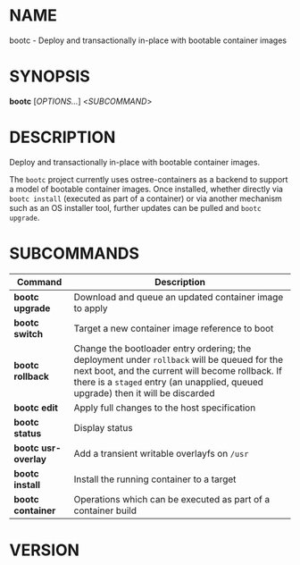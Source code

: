 # NAME

bootc - Deploy and transactionally in-place with bootable container
images

# SYNOPSIS

**bootc** [*OPTIONS...*] <*SUBCOMMAND*>

# DESCRIPTION

Deploy and transactionally in-place with bootable container images.

The `bootc` project currently uses ostree-containers as a backend to
support a model of bootable container images. Once installed, whether
directly via `bootc install` (executed as part of a container) or via
another mechanism such as an OS installer tool, further updates can be
pulled and `bootc upgrade`.

<!-- BEGIN GENERATED OPTIONS -->
<!-- END GENERATED OPTIONS -->

# SUBCOMMANDS

<!-- BEGIN GENERATED SUBCOMMANDS -->
| Command | Description |
|---------|-------------|
| **bootc upgrade** | Download and queue an updated container image to apply |
| **bootc switch** | Target a new container image reference to boot |
| **bootc rollback** | Change the bootloader entry ordering; the deployment under `rollback` will be queued for the next boot, and the current will become rollback.  If there is a `staged` entry (an unapplied, queued upgrade) then it will be discarded |
| **bootc edit** | Apply full changes to the host specification |
| **bootc status** | Display status |
| **bootc usr-overlay** | Add a transient writable overlayfs on `/usr` |
| **bootc install** | Install the running container to a target |
| **bootc container** | Operations which can be executed as part of a container build |

<!-- END GENERATED SUBCOMMANDS -->

# VERSION

<!-- VERSION PLACEHOLDER -->

